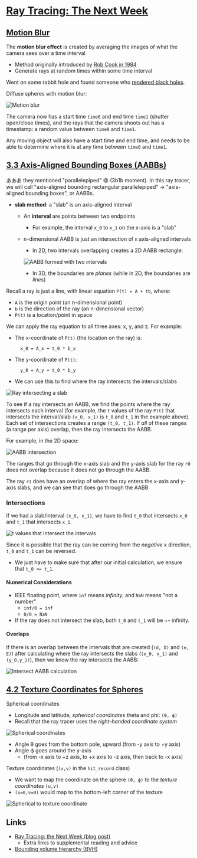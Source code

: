 # [Ray Tracing: The Next Week](https://raytracing.github.io/books/RayTracingTheNextWeek.html)

## [Motion Blur](https://raytracing.github.io/books/RayTracingTheNextWeek.html)

The **motion blur effect** is created by averaging the images of what the camera sees over a time interval
* Method originally introduced by [Rob Cook in 1984](https://graphics.pixar.com/library/DistributedRayTracing/)
* Generate rays at random times within some time interval

Went on some rabbit hole and found someone who [rendered black holes](https://rantonels.github.io/starless/).

Diffuse spheres with motion blur:

![Motion blur](images/motion_blur.png)

The camera now has a start time `time0` and end time `time1` (shutter open/close times), and the rays that the camera shoots out has a timestamp: a random value between `time0` and `time1`.

Any moving object will also have a start time and end time, and needs to be able to determine where it is at any time between `time0` and `time1`.

## [3.3 Axis-Aligned Bounding Boxes (AABBs)](https://raytracing.github.io/books/RayTracingTheNextWeek.html#boundingvolumehierarchies/axis-alignedboundingboxes(aabbs))

あああ they mentioned "parallelepiped" 😆 (3b1b moment).
In this ray tracer, we will call "axis-aligned bounding rectangular parallelepiped" -> "axis-aligned bounding boxes", or AABBs.

* **slab method**: a "slab" is an axis-aligned interval
  * An **interval** are points between two endpoints
    * For example, the interval `x_0` to `x_1` on the x-axis is a "slab"
  * n-dimensional AABB is just an intersection of `n` axis-aligned intervals
    * In 2D, two intervals overlapping creates a 2D AABB rectangle:

    ![AABB formed with two intervals](images/form-aabb.png)

    * In 3D, the boundaries are *planes* (while in 2D, the boundaries are *lines*)

Recall a ray is just a line, with linear equation `P(t) = A + tb`, where:
* `A` is the origin point (an n-dimensional point)
* `b` is the direction of the ray (an n-dimensional vector)
* `P(t)` is a location/point in space

We can apply the ray equation to all three axes: x, y, and z. For example:
* The x-coordinate of `P(t)` (the location on the ray) is:
  ```
    x_0 = A_x + t_0 * b_x
  ```
* The y-coordinate of `P(t)`:
  ```
    y_0 = A_y + t_0 * b_y
  ```
* We can use this to find where the ray intersects the intervals/slabs

![Ray intersecting a slab](images/ray-intersect-slab.png)

To see if a ray intersects an AABB, we find the points where the ray intersects each interval (for example, the `t` values of the ray `P(t)` that intersects the interval/slab `(x_0, x_1)` is `t_0` and `t_1` in the example above). Each set of intersections creates a range `(t_0, t_1)`. If *all* of these ranges (a range per axis) overlap, then the ray intersects the AABB.

For example, in the 2D space:

![AABB intersection](images/ray-interval-overlaps.png)

The ranges that go through the x-axis slab and the y-axis slab for the ray `r0` does not overlap because it does not go through the AABB.

The ray `r1` does have an overlap of where the ray enters the x-axis and y-axis slabs, and we can see that does go through the AABB

### Intersections

If we had a slab/interval `(x_0, x_1)`, we have to find `t_0` that intersects `x_0` and `t_1` that intersects `x_1`.

![t values that intersect the intervals](images/t-values-intersection.png)

Since it is possible that the ray can be coming from the *negative* x direction, `t_0` and `t_1` can be reversed.
* We just have to make sure that after our initial calculation, we ensure that `t_0 <= t_1`.

#### Numerical Considerations
* IEEE floating point, where `inf` means *infinity*, and `NaN` means "not a number"
  * `inf/0 = inf`
  * `0/0 = NaN`
* If the ray does not intersect the slab, both `t_0` and `t_1` will be +- infinity.

#### Overlaps
If there is an overlap between the intervals that are created (`(d, D)` and `(e, E)`) after calculating where the ray intersects the slabs (`(x_0, x_1)` and `(y_0,y_1)`), then we know the ray intersects the AABB:

![Intersect AABB calculation](images/intersects-aabb-calc.png)

## [4.2 Texture Coordinates for Spheres](https://raytracing.github.io/books/RayTracingTheNextWeek.html#solidtextures/texturecoordinatesforspheres)

Spherical coordinates
* Longitude and latitude, *spherical coordinates* theta and phi: `(θ, ϕ)`
* Recall that the ray tracer uses the *right-handed coordinate system*

![Spherical coordinates](images/spherical-coordinates.png)

* Angle θ goes from the bottom pole, upward (from -y axis to +y axis)
* Angle ϕ goes around the y-axis
  * (from -x axis to +z axis, to +x axis to -z axis, then back to -x axis)

Texture coordinates (`(u,v)` in the `hit_record` class)
* We want to map the coordinate on the sphere `(θ, ϕ)` to the *texture coordinates* `(u,v)`
* `(u=0,v=0)` would map to the bottom-left corner of the texture

![Spherical to texture coordinate](images/spherical-to-texture-coordinate.png)


## Links
* [Ray Tracing: the Next Week (blog post)](https://in1weekend.blogspot.com/2016/01/ray-tracing-second-weekend.html)
  * Extra links to supplemental reading and advice
* [Bounding volume hierarchy (BVH)](https://en.wikipedia.org/wiki/Bounding_volume_hierarchy)
